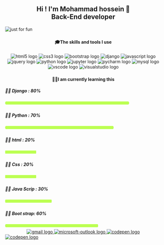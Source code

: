
<h2 align="center">Hi ! I'm Mohammad hossein 👋<br>Back-End developer</h2>
<img align="center" src="https://user-images.githubusercontent.com/112483091/187425702-72de783a-c79b-4c42-949b-46f78778d95a.svg" alt="just for fun">

###

<p align="left"></p>

###


<h4 align="center">🎓The skills and tools I use</h4>

###

<div align="center">
  <img src="https://cdn.jsdelivr.net/gh/devicons/devicon/icons/html5/html5-original.svg" height="40" width="50" alt="html5 logo"  />
  <img src="https://cdn.jsdelivr.net/gh/devicons/devicon/icons/css3/css3-original.svg" height="40" width="50" alt="css3 logo"  />
  <img src="https://cdn.jsdelivr.net/gh/devicons/devicon/icons/bootstrap/bootstrap-original.svg" height="40" width="50" alt="bootstrap 
  logo"  />

  <img src="https://www.djangoproject.com/m/img/logos/django-logo-positive.svg" height="40" width="50" alt="django"> 


  <img src="https://cdn.jsdelivr.net/gh/devicons/devicon/icons/javascript/javascript-original.svg" height="40" width="50" alt="javascript logo"  />
  <img src="https://cdn.jsdelivr.net/gh/devicons/devicon/icons/jquery/jquery-original.svg" height="40" width="50" alt="jquery logo"  />

  <img src="https://cdn.jsdelivr.net/gh/devicons/devicon/icons/python/python-original.svg" height="40" width="50" alt="python logo"  />
  <img src="https://cdn.jsdelivr.net/gh/devicons/devicon/icons/jupyter/jupyter-original.svg" height="40" width="50" alt="jupyter logo"  />
  <img src="https://cdn.jsdelivr.net/gh/devicons/devicon/icons/pycharm/pycharm-original.svg" height="40" width="50" alt="pycharm logo"  />

  <img src="https://cdn.jsdelivr.net/gh/devicons/devicon/icons/mysql/mysql-original.svg" height="40" width="50" alt="mysql logo"  />
  <img src="https://cdn.jsdelivr.net/gh/devicons/devicon/icons/vscode/vscode-original.svg" height="40" width="50" alt="vscode logo"  />
  <img src="https://cdn.jsdelivr.net/gh/devicons/devicon/icons/visualstudio/visualstudio-plain.svg" height="40" width="50" alt="visualstudio logo"  />

</div>



<p align="left"></p>

###
<h4 align="center">👨‍💻I am currently learning this</h4>
<h5 align="left"> 👨‍🎓 Django : 80% </h5> <img src="https://github.com/Mohammad222PR/Mohammad222PR/blob/main/image/bar.png?raw=true" height="16px" width="400px" >

<h5 align="left"> 👨‍🎓 Python : 70%
 </h5> <img src="https://github.com/Mohammad222PR/Mohammad222PR/blob/main/image/bar.png?raw=true" height="16px" width="350px" >

<h5 align="left"> 👨‍🎓 html : 20%
</h5> <img src="https://github.com/Mohammad222PR/Mohammad222PR/blob/main/image/bar.png?raw=true" height="16px" width="100px" >

<h5 align="left"> 👨‍🎓 Css : 20%</h5> <img src="https://github.com/Mohammad222PR/Mohammad222PR/blob/main/image/bar.png?raw=true" height="16px" width="100px" >

<h5 align="left"> 👨‍🎓 Java Scrip : 30% </h5> <img src="https://github.com/Mohammad222PR/Mohammad222PR/blob/main/image/bar.png?raw=true" height="16px" width="150px" >

<h5 align="left"> 👨‍🎓  Boot strap: 60%
</h5> <img src="https://github.com/Mohammad222PR/Mohammad222PR/blob/main/image/bar.png?raw=true" height="16px" width="300px" >


<div align="center">
  <a href="mailto:mohammades13851@gmail.com" target="_blank">
    <img src="https://raw.githubusercontent.com/maurodesouza/profile-readme-generator/master/src/assets/icons/social/gmail/default.svg" width="52" height="40" alt="gmail logo"  />
  </a>
  <a href="mailto:codingwithenjoy@outlook.com" target="_blank">
    <img src="https://raw.githubusercontent.com/maurodesouza/profile-readme-generator/master/src/assets/icons/social/microsoft-outlook/default.svg" width="52" height="40" alt="microsoft-outlook logo"  />
  </a>
  <a href="#" target="_blank">
    <img src="https://raw.githubusercontent.com/maurodesouza/profile-readme-generator/master/src/assets/icons/social/codepen/default.svg" width="52" height="40" alt="codepen logo"  />
  </a>
</div>

  </a>
  <a href="https://www.linkedin.com/in/techno-code-30a076269/" target="_blank">
    <img src="[https://raw.githubusercontent.com/maurodesouza/profile-readme-generator/master/src/assets/icons/social/codepen/default.svg](https://www.linkedin.com/feed/?nis=true&lipi=urn%3Ali%3Apage%3Ad_flagship3_profile_view_base%3BqhXWKZ%2BvQFW79j9EPQhL9w%3D%3D)" width="52" height="40" alt="codepen logo"  />
  </a>
</div>

###









